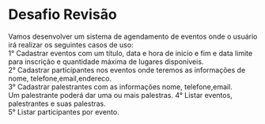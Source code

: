# Desafio Revisão

Vamos desenvolver um sistema de agendamento de eventos onde o usuário irá realizar os seguintes casos de uso:  
1° Cadastrar eventos com um título, data e hora de inicío e fim e data limite para inscrição e quantidade máxima de lugares disponíveis.  
2° Cadastrar participantes nos eventos onde teremos as informações de nome, telefone,email,endereco.  
3° Cadastrar palestrantes com as informações nome, telefone,email.  
	Um palestrante poderá dar uma ou mais palestras.
4° Listar eventos, palestrantes e suas palestras.  
5° Listar participantes por evento.  	

